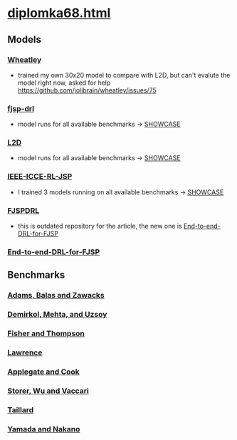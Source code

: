 # [diplomka68.html](https://www.cs.cas.cz/~martin/diplomka68.html)

## Models

### [Wheatley](models/Wheatley/)

- trained my own 30x20 model to compare with L2D, but can't evalute the model right now, asked for help https://github.com/jolibrain/wheatley/issues/75

### [fjsp-drl](models/fjsp-drl/)

- model runs for all available benchmarks -> [SHOWCASE](models/fjsp-drl/fjsp-drl/Showcase%20fjsp-drl.ipynb)

### [L2D](models/L2D/)

- model runs for all available benchmarks -> [SHOWCASE](models/L2D/Showcase.ipynb)

### [IEEE-ICCE-RL-JSP](models/IEEE-ICCE-RL-JSP/)

- I trained 3 models running on all available benchmarks -> [SHOWCASE](models/IEEE-ICCE-RL-JSP/ieee-icce-rl-jsp/ieee_icce_rl_jsp.ipynb)

### [FJSPDRL](models/FJSPDRL/)

- this is outdated repository for the article, the new one is [End-to-end-DRL-for-FJSP](models/End-to-end-DRL-for-FJSP/)

### [End-to-end-DRL-for-FJSP](models/End-to-end-DRL-for-FJSP/)

## Benchmarks

### [Adams, Balas and Zawacks](benchmarks/abz_instances)

### [Demirkol, Mehta, and Uzsoy](benchmarks/dmu_instances/)

### [Fisher and Thompson](benchmarks/ft_instances/)

### [Lawrence](benchmarks/la_instances/)

### [Applegate and Cook](benchmarks/orb_instances/)

### [Storer, Wu and Vaccari](benchmarks/swv_instances/)

### [Taillard](benchmarks/ta_instances/)

### [Yamada and Nakano](benchmarks/yn_instances/)